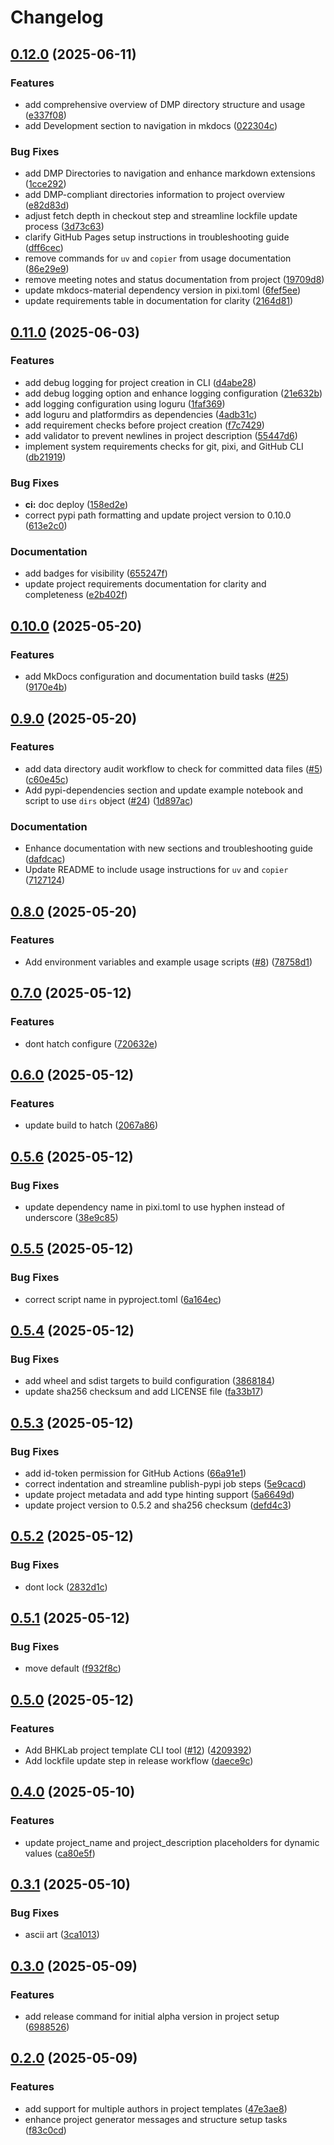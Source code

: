 # Changelog

## [0.12.0](https://github.com/bhklab/bhklab-project-template/compare/v0.11.0...v0.12.0) (2025-06-11)


### Features

* add comprehensive overview of DMP directory structure and usage ([e337f08](https://github.com/bhklab/bhklab-project-template/commit/e337f085a8381c74ab27cea63ac8cc1a1fb24481))
* add Development section to navigation in mkdocs ([022304c](https://github.com/bhklab/bhklab-project-template/commit/022304c183c7f23731b6f8f6349686ccc9ac2112))


### Bug Fixes

* add DMP Directories to navigation and enhance markdown extensions ([1cce292](https://github.com/bhklab/bhklab-project-template/commit/1cce29265264cdb8db6b3c1e1a5493c652428f69))
* add DMP-compliant directories information to project overview ([e82d83d](https://github.com/bhklab/bhklab-project-template/commit/e82d83d6384aa49566eab72eea144846e2bed52d))
* adjust fetch depth in checkout step and streamline lockfile update process ([3d73c63](https://github.com/bhklab/bhklab-project-template/commit/3d73c634f02c6df9f1d00eddeba5a5f1cf214672))
* clarify GitHub Pages setup instructions in troubleshooting guide ([dff6cec](https://github.com/bhklab/bhklab-project-template/commit/dff6ceceb5f1265715c6bd4fc606d60dfa0bb553))
* remove commands for `uv` and `copier` from usage documentation ([86e29e9](https://github.com/bhklab/bhklab-project-template/commit/86e29e9e1cc854eab5693ede6e0513c231cc8869))
* remove meeting notes and status documentation from project ([19709d8](https://github.com/bhklab/bhklab-project-template/commit/19709d818a1538dff9ca5b84dd9b4893eb15d091))
* update mkdocs-material dependency version in pixi.toml ([6fef5ee](https://github.com/bhklab/bhklab-project-template/commit/6fef5ee5978d7d12d59b5013b1bdac078d536101))
* update requirements table in documentation for clarity ([2164d81](https://github.com/bhklab/bhklab-project-template/commit/2164d81b8603921f16b89ec9a94cb4cdc70beeed))

## [0.11.0](https://github.com/bhklab/bhklab-project-template/compare/v0.10.0...v0.11.0) (2025-06-03)


### Features

* add debug logging for project creation in CLI ([d4abe28](https://github.com/bhklab/bhklab-project-template/commit/d4abe28d7fb7f65b31c4e66e01be48173c58c584))
* add debug logging option and enhance logging configuration ([21e632b](https://github.com/bhklab/bhklab-project-template/commit/21e632b5f99319a33c2afd1868e340898a0bbb45))
* add logging configuration using loguru ([1faf369](https://github.com/bhklab/bhklab-project-template/commit/1faf369911ea94fdaaaa9ef6d3d2c183782cb6eb))
* add loguru and platformdirs as dependencies ([4adb31c](https://github.com/bhklab/bhklab-project-template/commit/4adb31c80054f19916fc38501abb0f178b6780dc))
* add requirement checks before project creation ([f7c7429](https://github.com/bhklab/bhklab-project-template/commit/f7c7429d1734f1e6e154f6562a75267a15fbea9c))
* add validator to prevent newlines in project description ([55447d6](https://github.com/bhklab/bhklab-project-template/commit/55447d6f8a492b8af1b0d2fbe06e8fab46e50ada))
* implement system requirements checks for git, pixi, and GitHub CLI ([db21919](https://github.com/bhklab/bhklab-project-template/commit/db21919cced8b17aa08c2e9f2510a5b23d6f20e8))


### Bug Fixes

* **ci:** doc deploy ([158ed2e](https://github.com/bhklab/bhklab-project-template/commit/158ed2e65c641ba3d2572f7a9ceea9afb1447d29))
* correct pypi path formatting and update project version to 0.10.0 ([613e2c0](https://github.com/bhklab/bhklab-project-template/commit/613e2c07063953c651e24c5ae5830666316f700d))


### Documentation

* add badges for visibility ([655247f](https://github.com/bhklab/bhklab-project-template/commit/655247fe5ae6861bd8a7f04072febbb1ef6fac72))
* update project requirements documentation for clarity and completeness ([e2b402f](https://github.com/bhklab/bhklab-project-template/commit/e2b402fd91ee0fc9b4139d3364198e3ac768a376))

## [0.10.0](https://github.com/bhklab/bhklab-project-template/compare/v0.9.0...v0.10.0) (2025-05-20)


### Features

* add MkDocs configuration and documentation build tasks ([#25](https://github.com/bhklab/bhklab-project-template/issues/25)) ([9170e4b](https://github.com/bhklab/bhklab-project-template/commit/9170e4b2bf2435777e38d86e2295fc9348b510a6))

## [0.9.0](https://github.com/bhklab/bhklab-project-template/compare/v0.8.0...v0.9.0) (2025-05-20)


### Features

* add data directory audit workflow to check for committed data files ([#5](https://github.com/bhklab/bhklab-project-template/issues/5)) ([c60e45c](https://github.com/bhklab/bhklab-project-template/commit/c60e45c301ede72613efe38a8012dd15eafb0e17))
* Add pypi-dependencies section and update example notebook and script to use `dirs` object ([#24](https://github.com/bhklab/bhklab-project-template/issues/24)) ([1d897ac](https://github.com/bhklab/bhklab-project-template/commit/1d897ac6ddd5875f8bc7725817d1556e30615928))


### Documentation

* Enhance documentation with new sections and troubleshooting guide ([dafdcac](https://github.com/bhklab/bhklab-project-template/commit/dafdcaceb52ebcd250125056c026047d803bd8ef))
* Update README to include usage instructions for `uv` and `copier` ([7127124](https://github.com/bhklab/bhklab-project-template/commit/7127124446155aca03de772d3f3fd97cbfbf5bfb))

## [0.8.0](https://github.com/bhklab/bhklab-project-template/compare/v0.7.0...v0.8.0) (2025-05-20)


### Features

* Add environment variables and example usage scripts ([#8](https://github.com/bhklab/bhklab-project-template/issues/8)) ([78758d1](https://github.com/bhklab/bhklab-project-template/commit/78758d10e2aa3d08ef966b7d3fa17326bdb8d391))

## [0.7.0](https://github.com/bhklab/bhklab-project-template/compare/v0.6.0...v0.7.0) (2025-05-12)


### Features

* dont hatch configure ([720632e](https://github.com/bhklab/bhklab-project-template/commit/720632e04f4053e6bee81877e179a9dd75df2da3))

## [0.6.0](https://github.com/bhklab/bhklab-project-template/compare/v0.5.6...v0.6.0) (2025-05-12)


### Features

* update build to hatch ([2067a86](https://github.com/bhklab/bhklab-project-template/commit/2067a8628d95f0726b5756e33ddc6183b2953892))

## [0.5.6](https://github.com/bhklab/bhklab-project-template/compare/v0.5.5...v0.5.6) (2025-05-12)


### Bug Fixes

* update dependency name in pixi.toml to use hyphen instead of underscore ([38e9c85](https://github.com/bhklab/bhklab-project-template/commit/38e9c85ffb9ed2e926271be67ebe9583f8d844b8))

## [0.5.5](https://github.com/bhklab/bhklab-project-template/compare/v0.5.4...v0.5.5) (2025-05-12)


### Bug Fixes

* correct script name in pyproject.toml ([6a164ec](https://github.com/bhklab/bhklab-project-template/commit/6a164ec2fcd96dc0ae993af5fa5c64d4fdfd6b9a))

## [0.5.4](https://github.com/bhklab/bhklab-project-template/compare/v0.5.3...v0.5.4) (2025-05-12)


### Bug Fixes

* add wheel and sdist targets to build configuration ([3868184](https://github.com/bhklab/bhklab-project-template/commit/3868184be8cc23c9fe0ed574ff843764184fbe4f))
* update sha256 checksum and add LICENSE file ([fa33b17](https://github.com/bhklab/bhklab-project-template/commit/fa33b1747488a4209bed446d253fea4f30815f71))

## [0.5.3](https://github.com/bhklab/bhklab-project-template/compare/v0.5.2...v0.5.3) (2025-05-12)


### Bug Fixes

* add id-token permission for GitHub Actions ([66a91e1](https://github.com/bhklab/bhklab-project-template/commit/66a91e13b2c72f4381ded61f24e88da622ddf4f1))
* correct indentation and streamline publish-pypi job steps ([5e9cacd](https://github.com/bhklab/bhklab-project-template/commit/5e9cacd137e6a46ac8ae712b785cce1b123dd569))
* update project metadata and add type hinting support ([5a6649d](https://github.com/bhklab/bhklab-project-template/commit/5a6649da2696c8fff9a8f6331ba99389f254f6b4))
* update project version to 0.5.2 and sha256 checksum ([defd4c3](https://github.com/bhklab/bhklab-project-template/commit/defd4c3eecb4a051b3be1977b4b43fcbfab69a10))

## [0.5.2](https://github.com/bhklab/bhklab-project-template/compare/v0.5.1...v0.5.2) (2025-05-12)


### Bug Fixes

* dont lock ([2832d1c](https://github.com/bhklab/bhklab-project-template/commit/2832d1ced3268f962e6a43ff4fb6d69fca1a47b7))

## [0.5.1](https://github.com/bhklab/bhklab-project-template/compare/v0.5.0...v0.5.1) (2025-05-12)


### Bug Fixes

* move default ([f932f8c](https://github.com/bhklab/bhklab-project-template/commit/f932f8c04d134e903474c948beb2404ec721652d))

## [0.5.0](https://github.com/bhklab/bhklab-project-template/compare/v0.4.0...v0.5.0) (2025-05-12)


### Features

* Add BHKLab project template CLI tool ([#12](https://github.com/bhklab/bhklab-project-template/issues/12)) ([4209392](https://github.com/bhklab/bhklab-project-template/commit/4209392626923eb0147de6013367cebc1321e2e0))
* Add lockfile update step in release workflow ([daece9c](https://github.com/bhklab/bhklab-project-template/commit/daece9c356b5063c0ed183345d831caef5e54d96))

## [0.4.0](https://github.com/bhklab/bhklab-project-template/compare/v0.3.1...v0.4.0) (2025-05-10)


### Features

* update project_name and project_description placeholders for dynamic values ([ca80e5f](https://github.com/bhklab/bhklab-project-template/commit/ca80e5ff457e44a951589b8da5e72147883f2821))

## [0.3.1](https://github.com/bhklab/bhklab-project-template/compare/v0.3.0...v0.3.1) (2025-05-10)


### Bug Fixes

* ascii art ([3ca1013](https://github.com/bhklab/bhklab-project-template/commit/3ca1013311614640fa9dae48c482cf8c1f72009d))

## [0.3.0](https://github.com/bhklab/bhklab-project-template/compare/v0.2.0...v0.3.0) (2025-05-09)


### Features

* add release command for initial alpha version in project setup ([6988526](https://github.com/bhklab/bhklab-project-template/commit/6988526be15970a69d0d19612b9796963f5d3164))

## [0.2.0](https://github.com/bhklab/bhklab-project-template/compare/v0.1.0...v0.2.0) (2025-05-09)


### Features

* add support for multiple authors in project templates ([47e3ae8](https://github.com/bhklab/bhklab-project-template/commit/47e3ae847bfe41e025b7603ef6cb02fdd0ca8a33))
* enhance project generator messages and structure setup tasks ([f83c0cd](https://github.com/bhklab/bhklab-project-template/commit/f83c0cde76221e183797cab03509c34f8c18cfb9))
